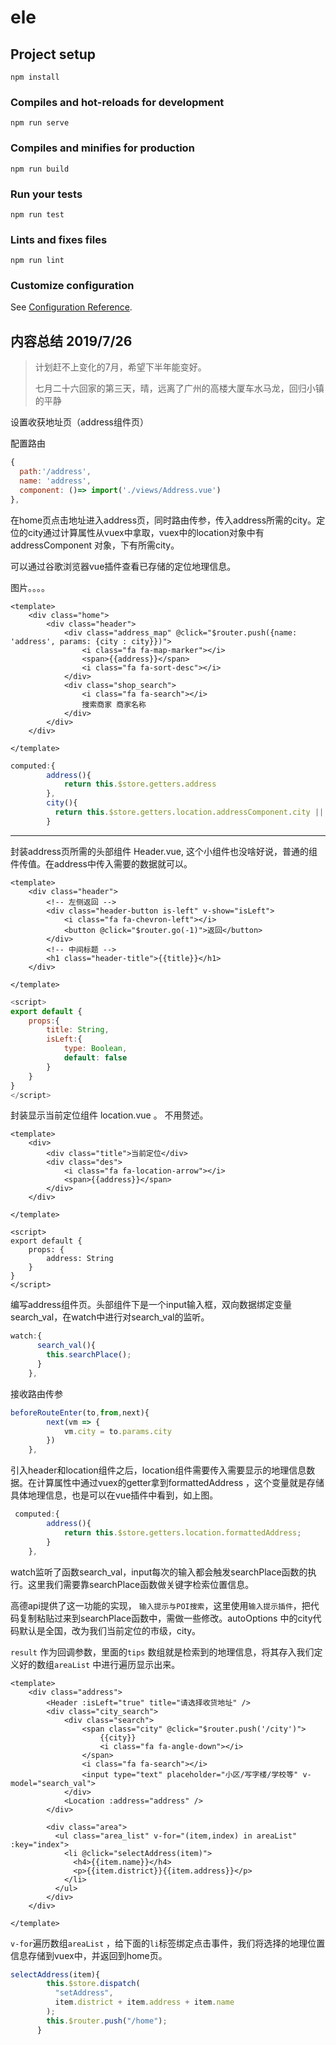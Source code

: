 

# ele

## Project setup
```
npm install
```

### Compiles and hot-reloads for development
```
npm run serve
```

### Compiles and minifies for production
```
npm run build
```

### Run your tests
```
npm run test
```

### Lints and fixes files
```
npm run lint
```

### Customize configuration
See [Configuration Reference](https://cli.vuejs.org/config/).



## 内容总结 2019/7/26   

> 计划赶不上变化的7月，希望下半年能变好。
>
> 七月二十六回家的第三天，晴，远离了广州的高楼大厦车水马龙，回归小镇的平静

设置收获地址页（address组件页）

配置路由

```js
{
  path:'/address',
  name: 'address',
  component: ()=> import('./views/Address.vue')
},
```

在home页点击地址进入address页，同时路由传参，传入address所需的city。定位的city通过计算属性从vuex中拿取，vuex中的location对象中有addressComponent 对象，下有所需city。

可以通过谷歌浏览器vue插件查看已存储的定位地理信息。

图片。。。。

```vue
<template>
    <div class="home">
        <div class="header">
            <div class="address_map" @click="$router.push({name: 'address', params: {city : city}})">
                <i class="fa fa-map-marker"></i>
                <span>{{address}}</span>
                <i class="fa fa-sort-desc"></i>
            </div>
            <div class="shop_search">
                <i class="fa fa-search"></i>
                搜索商家 商家名称
            </div>
        </div>
    </div>

</template>
```

```js
computed:{
        address(){
            return this.$store.getters.address
        },
        city(){
          return this.$store.getters.location.addressComponent.city || this.$store.getters.location.addressComponent.province
        }
```

-----------------------------------------------------------------------------------------------------------------------------------------------------------

封装address页所需的头部组件 Header.vue, 这个小组件也没啥好说，普通的组件传值。在address中传入需要的数据就可以。

```vue
<template>
    <div class="header">
        <!-- 左侧返回 -->
        <div class="header-button is-left" v-show="isLeft">
            <i class="fa fa-chevron-left"></i>
            <button @click="$router.go(-1)">返回</button>
        </div>
        <!-- 中间标题 -->
        <h1 class="header-title">{{title}}</h1>
    </div>

</template>
```

```js
<script>
export default {
    props:{
        title: String,
        isLeft:{
            type: Boolean,
            default: false
        }
    }
}
</script>
```

封装显示当前定位组件 location.vue 。 不用赘述。

```vue
<template>
    <div>
        <div class="title">当前定位</div>
        <div class="des">
            <i class="fa fa-location-arrow"></i>
            <span>{{address}}</span>
        </div>
    </div>

</template>

<script>
export default {
    props: {
        address: String
    }
}
</script>
```

编写address组件页。头部组件下是一个input输入框，双向数据绑定变量search_val，在watch中进行对search_val的监听。

```js
watch:{
      search_val(){
        this.searchPlace();
      }
    },
```

接收路由传参

```js
beforeRouteEnter(to,from,next){
        next(vm => {
            vm.city = to.params.city
        })
    },
```

引入header和location组件之后，location组件需要传入需要显示的地理信息数据。在计算属性中通过vuex的getter拿到formattedAddress ，这个变量就是存储具体地理信息，也是可以在vue插件中看到，如上图。

```js
 computed:{
        address(){
            return this.$store.getters.location.formattedAddress;
        }
    },
```

watch监听了函数search_val，input每次的输入都会触发searchPlace函数的执行。这里我们需要靠searchPlace函数做关键字检索位置信息。

高德api提供了这一功能的实现， `输入提示与POI搜索`，这里使用`输入提示插件`，把代码复制粘贴过来到searchPlace函数中，需做一些修改。autoOptions  中的city代码默认是全国，改为我们当前定位的市级，city。

`result` 作为回调参数，里面的`tips` 数组就是检索到的地理信息，将其存入我们定义好的数组`areaList` 中进行遍历显示出来。

```vue
<template>
    <div class="address">
        <Header :isLeft="true" title="请选择收货地址" />
        <div class="city_search">
            <div class="search">
                <span class="city" @click="$router.push('/city')">
                    {{city}}
                    <i class="fa fa-angle-down"></i>
                </span>
                <i class="fa fa-search"></i>
                <input type="text" placeholder="小区/写字楼/学校等" v-model="search_val">
            </div>
            <Location :address="address" />
        </div>

        <div class="area">
          <ul class="area_list" v-for="(item,index) in areaList" :key="index">
            <li @click="selectAddress(item)">
              <h4>{{item.name}}</h4>
              <p>{{item.district}}{{item.address}}</p>
            </li>
          </ul>
        </div>
    </div>

</template>
```

 `v-for`遍历数组`areaList` ，给下面的`li`标签绑定点击事件，我们将选择的地理位置信息存储到vuex中，并返回到home页。

```js
selectAddress(item){
        this.$store.dispatch(
          "setAddress",
          item.district + item.address + item.name
        );
        this.$router.push("/home");
      }
```

